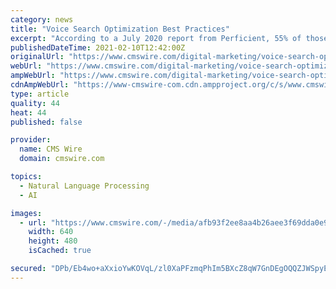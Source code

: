 ```yaml
---
category: news
title: "Voice Search Optimization Best Practices"
excerpt: "According to a July 2020 report from Perficient, 55% of those polled indicated that they use voice search on their smartphones to find answers to their questions. Combine that with a report on mobile usage from Statista that revealed that in the third quarter of 2020,"
publishedDateTime: 2021-02-10T12:42:00Z
originalUrl: "https://www.cmswire.com/digital-marketing/voice-search-optimization-best-practices/"
webUrl: "https://www.cmswire.com/digital-marketing/voice-search-optimization-best-practices/"
ampWebUrl: "https://www.cmswire.com/digital-marketing/voice-search-optimization-best-practices/amp/"
cdnAmpWebUrl: "https://www-cmswire-com.cdn.ampproject.org/c/s/www.cmswire.com/digital-marketing/voice-search-optimization-best-practices/amp/"
type: article
quality: 44
heat: 44
published: false

provider:
  name: CMS Wire
  domain: cmswire.com

topics:
  - Natural Language Processing
  - AI

images:
  - url: "https://www.cmswire.com/-/media/afb93f2ee8aa4b26aee3f69dda0e9664.ashx?mw=1024"
    width: 640
    height: 480
    isCached: true

secured: "DPb/Eb4wo+aXxioYwKOVqL/zl0XaPFzmqPhIm5BXcZ8qW7GnDEgOQQZJWSpyE6EC3hZNbMkaCs84KluAe0h4qqiYqw5Hg9qF9yPH4HAoEhH2/MadTDoPgB2rKM4OVE3gjjp1l3CF9288Dwb1iwSNBavysymLrFjXR0W6cSGEiex7K5H3M4gC+e2XFuoDQ09/nOGEwMnU2X4Od1CGy+SNL7iR3Fkh0BjxDjqnb3H87bdNuRcB8S4EiocnsR0Zpo01zvKRTdUZNMhef6s+TqZSPR7SK0rXPIjlvnfnm5G1+d7T6sdz9hzmg7/aYhLSGnBhlXhXljPMb6xLnfkGs93yVUEGdLCy3hrYLsfR8FdEOLY=;RNwxU2ANfm9BWjivLfA6nw=="
---
```



